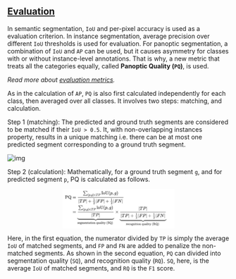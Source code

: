 ## [Evaluation](https://kharshit.github.io/blog/2019/10/18/introduction-to-panoptic-segmentation-tutorial#:~:text=In%20semantic%20segmentation%2C%20the%20goal,pixel%20into%20the%20given%20classes.&text=The%20panoptic%20segmentation%20combines%20semantic,semantic%20segmentation%2C%20and%20instance%20segmentation.)

In semantic segmentation, `IoU` and per-pixel accuracy is used as a evaluation criterion. In instance segmentation, average precision over different `IoU` thresholds is used for evaluation. For panoptic segmentation, a combination of `IoU` and `AP` can be used, but it causes asymmetry for classes with or without instance-level annotations. That is why, a new metric that treats all the categories equally, called **Panoptic Quality (`PQ`)**, is used.

_Read more about [evaluation metrics](https://kharshit.github.io/blog/2019/09/20/evaluation-metrics-for-object-detection-and-segmentation)._

As in the calculation of `AP`, `PQ` is also first calculated independently for each class, then averaged over all classes. It involves two steps: matching, and calculation.

Step 1 (matching): The predicted and ground truth segments are considered to be matched if their `IoU > 0.5`. It, with non-overlapping instances property, results in a unique matching i.e. there can be at most one predicted segment corresponding to a ground truth segment.

![img](https://kharshit.github.io/img/pq.png)

Step 2 (calculation): Mathematically, for a ground truth segment `g`, and for predicted segment `p`, PQ is calculated as follows.

<figure>
<img src="../../../assets/pq_2.jpg" alt="" style="width:60%;display:block;margin-left:auto;margin-right:auto;"/>
<figcaption style="text-align:center"></figcaption>
</figure>

Here, in the first equation, the numerator divided by `TP` is simply the average `IoU` of matched segments, and `FP` and `FN` are added to penalize the non-matched segments. As shown in the second equation, `PQ` can divided into segmentation quality (`SQ`), and recognition quality (`RQ`). `SQ`, here, is the average `IoU` of matched segments, and `RQ` is the `F1` score.
